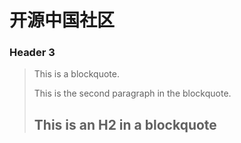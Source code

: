 # 开源中国社区

### Header 3

> This is a blockquote.
>
> This is the second paragraph in the blockquote.
>
> ## This is an H2 in a blockquote